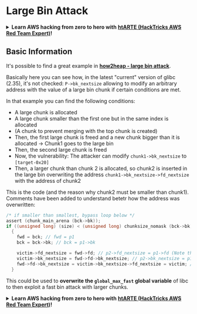 # Large Bin Attack

<details>

<summary><strong>Learn AWS hacking from zero to hero with</strong> <a href="https://training.hacktricks.xyz/courses/arte"><strong>htARTE (HackTricks AWS Red Team Expert)</strong></a><strong>!</strong></summary>

Other ways to support HackTricks:

* If you want to see your **company advertised in HackTricks** or **download HackTricks in PDF** Check the [**SUBSCRIPTION PLANS**](https://github.com/sponsors/carlospolop)!
* Get the [**official PEASS & HackTricks swag**](https://peass.creator-spring.com)
* Discover [**The PEASS Family**](https://opensea.io/collection/the-peass-family), our collection of exclusive [**NFTs**](https://opensea.io/collection/the-peass-family)
* **Join the** 💬 [**Discord group**](https://discord.gg/hRep4RUj7f) or the [**telegram group**](https://t.me/peass) or **follow** us on **Twitter** 🐦 [**@hacktricks\_live**](https://twitter.com/hacktricks\_live)**.**
* **Share your hacking tricks by submitting PRs to the** [**HackTricks**](https://github.com/carlospolop/hacktricks) and [**HackTricks Cloud**](https://github.com/carlospolop/hacktricks-cloud) github repos.

</details>

## Basic Information

It's possible to find a great example in [**how2heap - large bin attack**](https://github.com/shellphish/how2heap/blob/master/glibc\_2.35/large\_bin\_attack.c).

Basically here you can see how, in the latest "current" version of glibc (2.35), it's not checked: `P->bk_nextsize` allowing to modify an arbitrary address with the value of a large bin chunk if certain conditions are met.

In that example you can find the following conditions:

* A large chunk is allocated
* A large chunk smaller than the first one but in the same index is allocated
* (A chunk to prevent merging with the top chunk is created)
* Then, the first large chunk is freed and a new chunk bigger than it is allocated -> Chunk1 goes to the large bin
* Then, the second large chunk is freed
* Now, the vulnerability: The attacker can modify `chunk1->bk_nextsize` to `[target-0x20]`
* Then, a larger chunk than chunk 2 is allocated, so chunk2 is inserted in the large bin overwriting the address `chunk1->bk_nextsize->fd_nextsize` with the address of  chunk2

This is the code (and the reason why chunk2 must be smaller than chunk1). Comments have been added to understand betetr how the address was overwritten:

```c
/* if smaller than smallest, bypass loop below */
assert (chunk_main_arena (bck->bk));
if ((unsigned long) (size) < (unsigned long) chunksize_nomask (bck->bk))
  {
    fwd = bck; // fwd = p1
    bck = bck->bk; // bck = p1->bk 

    victim->fd_nextsize = fwd->fd; // p2->fd_nextsize = p1->fd (Note that p1->fd is p1 as it's the only chunk)
    victim->bk_nextsize = fwd->fd->bk_nextsize; // p2->bk_nextsize = p1->fd->bk_nextsize
    fwd->fd->bk_nextsize = victim->bk_nextsize->fd_nextsize = victim; // p1->fd->bk_nextsize->fd_nextsize = p2
  }
```

This could be used to **overwrite the `global_max_fast` global variable** of libc to then exploit a fast bin attack with larger chunks.

<details>

<summary><strong>Learn AWS hacking from zero to hero with</strong> <a href="https://training.hacktricks.xyz/courses/arte"><strong>htARTE (HackTricks AWS Red Team Expert)</strong></a><strong>!</strong></summary>

Other ways to support HackTricks:

* If you want to see your **company advertised in HackTricks** or **download HackTricks in PDF** Check the [**SUBSCRIPTION PLANS**](https://github.com/sponsors/carlospolop)!
* Get the [**official PEASS & HackTricks swag**](https://peass.creator-spring.com)
* Discover [**The PEASS Family**](https://opensea.io/collection/the-peass-family), our collection of exclusive [**NFTs**](https://opensea.io/collection/the-peass-family)
* **Join the** 💬 [**Discord group**](https://discord.gg/hRep4RUj7f) or the [**telegram group**](https://t.me/peass) or **follow** us on **Twitter** 🐦 [**@hacktricks\_live**](https://twitter.com/hacktricks\_live)**.**
* **Share your hacking tricks by submitting PRs to the** [**HackTricks**](https://github.com/carlospolop/hacktricks) and [**HackTricks Cloud**](https://github.com/carlospolop/hacktricks-cloud) github repos.

</details>
